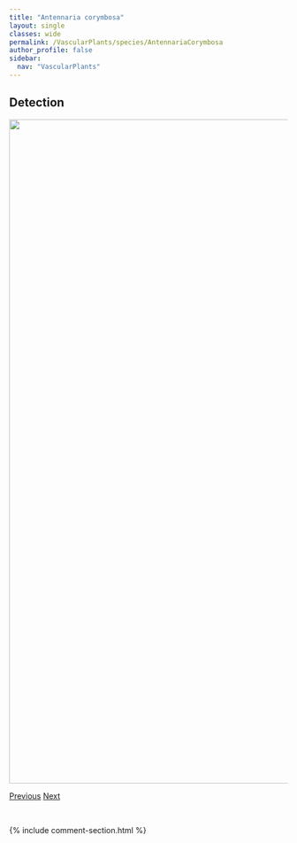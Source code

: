 ```yaml
---
title: "Antennaria corymbosa"
layout: single
classes: wide
permalink: /VascularPlants/species/AntennariaCorymbosa
author_profile: false
sidebar:
  nav: "VascularPlants"
---
```


<h2>Detection</h2>

<a href="https://drive.google.com/uc?export=view&id=1ZrLT5NNCilANrtYw5Dnnhwcs62ib-fOc">
<img src="https://drive.google.com/uc?export=view&id=1ZrLT5NNCilANrtYw5Dnnhwcs62ib-fOc" height = "1200" width = "800">
</a>


<a href="/DevelopmentWebsite/VascularPlants/species/AntennariaAnaphaloides" class="pagination--pager" title="Antennaria anaphaloides">Previous</a> <a href="/DevelopmentWebsite/VascularPlants/species/AntennariaHowellii" class="pagination--pager" title="Antennaria howellii">Next</a>

<p>&nbsp;</p>

{% include comment-section.html %}
